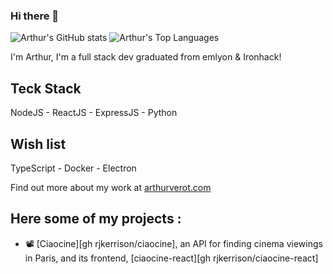 ### Hi there 👋

![Arthur's GitHub stats][vercel stats]
![Arthur's Top Languages][vercel language]

I'm Arthur, I'm a full stack dev graduated from emlyon & Ironhack!

## Teck Stack
NodeJS - ReactJS - ExpressJS - Python

## Wish list
TypeScript - Docker - Electron

Find out more about my work at [arthurverot.com][arthurverot]

## Here some of my projects :

- 📽️ [Ciaocine][gh rjkerrison/ciaocine], an API for finding cinema viewings in Paris, and its frontend, [ciaocine-react][gh rjkerrison/ciaocine-react]



[vercel language]: https://github-readme-stats.vercel.app/api/top-langs/?username=ArthurVEROT&langs_count=8&theme=omni&layout=compact
[vercel stats]: https://github-readme-stats.vercel.app/api?username=ArthurVEROT&theme=omni&show_icons=true
[arthurverot]: https://arthurverot.com/

